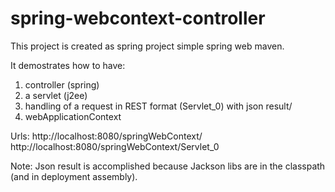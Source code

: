 spring-webcontext-controller
============================

This project is created as spring project simple spring web maven.

It demostrates how to have:

1) controller (spring)
2) a servlet (j2ee)
3) handling of a request in REST format (Servlet_0) with json result/
4) webApplicationContext

Urls:
http://localhost:8080/springWebContext/
http://localhost:8080/springWebContext/Servlet_0

Note:
Json result is accomplished because Jackson libs are in the classpath 
(and in deployment assembly).

